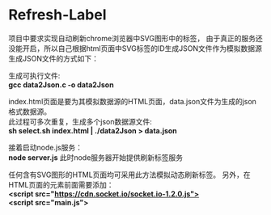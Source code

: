 # Refresh-Label

  <p>项目中要求实现自动刷新chrome浏览器中SVG图形中的标签，
  由于真正的服务还没能开启，所以自己根据html页面中SVG标签的ID生成JSON文件作为模拟数据源
  生成JSON文件的方式如下：</p>
  
  生成可执行文件: <br />
  <b>gcc data2Json.c -o data2Json   </b>
  
  index.html页面是要为其模拟数据源的HTML页面，data.json文件为生成的json格式数据源。<br />此过程可多次重复，生成多个json数据源文件:</br>
  <b>sh select.sh index.html | ./data2Json > data.json         </b>
  
  接着启动node.js服务：<br />
  <b>node server.js</b>
  此时node服务器开始提供刷新标签服务<br />
  
  任何含有SVG图形的HTML页面均可采用此方法模拟动态刷新标签。
  另外，在HTML页面的</body>元素前面需要添加：<br />
  <b>\<script src="https://cdn.socket.io/socket.io-1.2.0.js"></script></b><br />
  <b>\<script src="main.js"></script></b>
  
  
  
